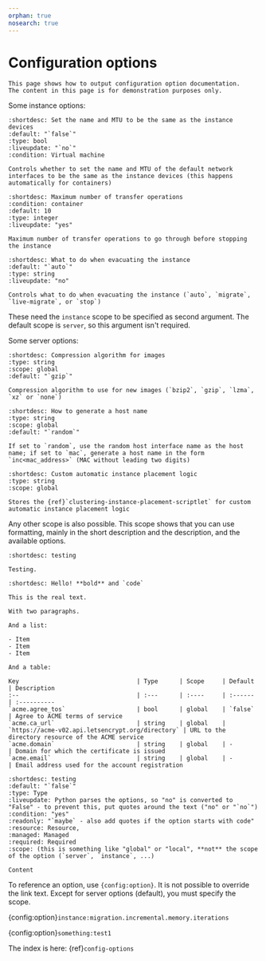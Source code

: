 ```yaml
---
orphan: true
nosearch: true
---
```


# Configuration options

```{important}
This page shows how to output configuration option documentation.
The content in this page is for demonstration purposes only.
```

Some instance options:

```{config:option} agent.nic_config instance
:shortdesc: Set the name and MTU to be the same as the instance devices
:default: "`false`"
:type: bool
:liveupdate: "`no`"
:condition: Virtual machine

Controls whether to set the name and MTU of the default network interfaces to be the same as the instance devices (this happens automatically for containers)
```

```{config:option} migration.incremental.memory.iterations instance
:shortdesc: Maximum number of transfer operations
:condition: container
:default: 10
:type: integer
:liveupdate: "yes"

Maximum number of transfer operations to go through before stopping the instance
```

```{config:option} cluster.evacuate instance
:shortdesc: What to do when evacuating the instance
:default: "`auto`"
:type: string
:liveupdate: "no"

Controls what to do when evacuating the instance (`auto`, `migrate`, `live-migrate`, or `stop`)
```

These need the `instance` scope to be specified as second argument.
The default scope is `server`, so this argument isn't required.

Some server options:

```{config:option} backups.compression_algorithm server
:shortdesc: Compression algorithm for images
:type: string
:scope: global
:default: "`gzip`"

Compression algorithm to use for new images (`bzip2`, `gzip`, `lzma`, `xz` or `none`)
```

```{config:option} instances.nic.host_name
:shortdesc: How to generate a host name
:type: string
:scope: global
:default: "`random`"

If set to `random`, use the random host interface name as the host name; if set to `mac`, generate a host name in the form `inc<mac_address>` (MAC without leading two digits)
```

```{config:option} instances.placement.scriptlet
:shortdesc: Custom automatic instance placement logic
:type: string
:scope: global

Stores the {ref}`clustering-instance-placement-scriptlet` for custom automatic instance placement logic
```

Any other scope is also possible.
This scope shows that you can use formatting, mainly in the short description and the description, and the available options.

```{config:option} test1 something
:shortdesc: testing

Testing.
```

```{config:option} test2 something
:shortdesc: Hello! **bold** and `code`

This is the real text.

With two paragraphs.

And a list:

- Item
- Item
- Item

And a table:

Key                                 | Type      | Scope     | Default                                          | Description
:--                                 | :---      | :----     | :------                                          | :----------
`acme.agree_tos`                    | bool      | global    | `false`                                          | Agree to ACME terms of service
`acme.ca_url`                       | string    | global    | `https://acme-v02.api.letsencrypt.org/directory` | URL to the directory resource of the ACME service
`acme.domain`                       | string    | global    | -                                                | Domain for which the certificate is issued
`acme.email`                        | string    | global    | -                                                | Email address used for the account registration
```

```{config:option} test3 something
:shortdesc: testing
:default: "`false`"
:type: Type
:liveupdate: Python parses the options, so "no" is converted to "False" - to prevent this, put quotes around the text ("no" or "`no`")
:condition: "yes"
:readonly: "`maybe` - also add quotes if the option starts with code"
:resource: Resource,
:managed: Managed
:required: Required
:scope: (this is something like "global" or "local", **not** the scope of the option (`server`, `instance`, ...)

Content
```

To reference an option, use `{config:option}`.
It is not possible to override the link text.
Except for server options (default), you must specify the scope.

{config:option}`instance:migration.incremental.memory.iterations`

{config:option}`something:test1`

The index is here:
{ref}`config-options`
